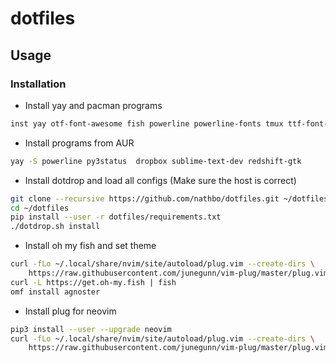 # dotfiles

## Usage
###  Installation

- Install yay and pacman programs
```bash
inst yay otf-font-awesome fish powerline powerline-fonts tmux ttf-font-awesome xcape otf-fira-code vlc
```
- Install programs from AUR
```bash
yay -S powerline py3status  dropbox sublime-text-dev redshift-gtk

```
- Install dotdrop and load all configs (Make sure the host is correct)
```bash
git clone --recursive https://github.com/nathbo/dotfiles.git ~/dotfiles
cd ~/dotfiles
pip install --user -r dotfiles/requirements.txt
./dotdrop.sh install
```

- Install oh my fish and set theme
```bash
curl -fLo ~/.local/share/nvim/site/autoload/plug.vim --create-dirs \
    https://raw.githubusercontent.com/junegunn/vim-plug/master/plug.vim
curl -L https://get.oh-my.fish | fish
omf install agnoster
```

- Install plug for neovim 
```bash
pip3 install --user --upgrade neovim
curl -fLo ~/.local/share/nvim/site/autoload/plug.vim --create-dirs \
    https://raw.githubusercontent.com/junegunn/vim-plug/master/plug.vim
```
